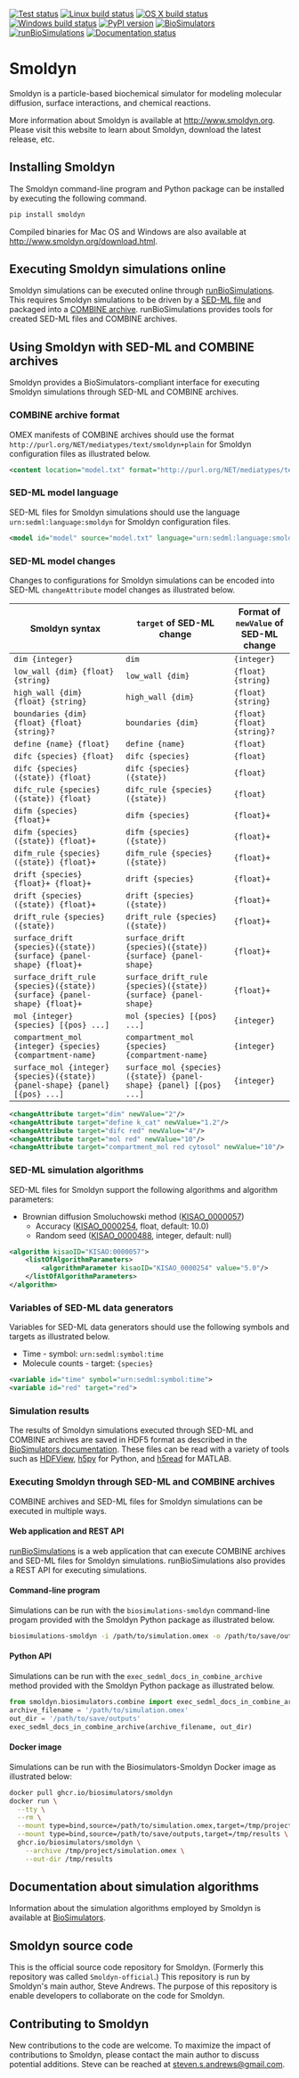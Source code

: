 [![Test status](https://github.com/ssandrews/Smoldyn/actions/workflows/linux.yml/badge.svg)](https://github.com/ssandrews/Smoldyn/actions/workflows/linux.yml)
[![Linux build status](https://github.com/ssandrews/Smoldyn/actions/workflows/wheels_linux.yml/badge.svg)](https://github.com/ssandrews/Smoldyn/actions/workflows/wheels_linux.yml)
[![OS X build status](https://github.com/ssandrews/Smoldyn/actions/workflows/osx.yml/badge.svg)](https://github.com/ssandrews/Smoldyn/actions/workflows/osx.yml)
[![Windows build status](https://github.com/ssandrews/Smoldyn/actions/workflows/windows.yml/badge.svg)](https://github.com/ssandrews/Smoldyn/actions/workflows/windows.yml)
[![PyPI version](https://badge.fury.io/py/smoldyn.svg)](https://badge.fury.io/py/smoldyn)
[![BioSimulators](https://img.shields.io/badge/BioSimulators-registered-brightgreen)](https://biosimulators.org/simulators/smoldyn)
[![runBioSimulations](https://img.shields.io/badge/runBioSimulations-simulate-brightgreen)](https://run.biosimulations.org/run)
[![Documentation status](https://readthedocs.org/projects/smoldyn/badge/?version=latest)](https://smoldyn.readthedocs.io/en/latest/?badge=latest)

# Smoldyn

Smoldyn is a particle-based biochemical simulator for modeling molecular
diffusion, surface interactions, and chemical reactions.

More information about Smoldyn is available at http://www.smoldyn.org. 
Please visit this website to learn about Smoldyn, download the latest
release, etc.

## Installing Smoldyn
The Smoldyn command-line program and Python package can be installed by
executing the following command.
```sh
pip install smoldyn
```

Compiled binaries for Mac OS and Windows are also available at
http://www.smoldyn.org/download.html.

## Executing Smoldyn simulations online
Smoldyn simulations can be executed online through
[runBioSimulations](https://run.biosimulations.org/run). This requires
Smoldyn simulations to be driven by a [SED-ML file](https://sed-ml.org) 
and packaged into a [COMBINE archive](http://combinearchive.org/).
runBioSimulations provides tools for created SED-ML files and COMBINE
archives.

## Using Smoldyn with SED-ML and COMBINE archives
Smoldyn provides a BioSimulators-compliant interface for executing Smoldyn
simulations through SED-ML and COMBINE archives.

### COMBINE archive format

OMEX manifests of COMBINE archives should use the format `http://purl.org/NET/mediatypes/text/smoldyn+plain` 
for Smoldyn configuration files as illustrated below.

```xml
<content location="model.txt" format="http://purl.org/NET/mediatypes/text/smoldyn+plain" master="false"/>
```

### SED-ML model language

SED-ML files for Smoldyn simulations should use the language `urn:sedml:language:smoldyn` 
for Smoldyn configuration files.

```xml
<model id="model" source="model.txt" language="urn:sedml:language:smoldyn"/>
```

### SED-ML model changes
Changes to configurations for Smoldyn simulations can be encoded into SED-ML `changeAttribute` model changes
as illustrated below.

| Smoldyn syntax                                                               | `target` of SED-ML change                                           | Format of `newValue` of SED-ML change |
| ---------------------------------------------------------------------------- | ------------------------------------------------------------------- | ------------------------------------- |
| `dim {integer}`                                                              | `dim`                                                               | `{integer}`                           |
| `low_wall {dim} {float} {string}`                                            | `low_wall {dim}`                                                    | `{float} {string}`                    |
| `high_wall {dim} {float} {string}`                                           | `high_wall {dim}`                                                   | `{float} {string}`                    |
| `boundaries {dim} {float} {float} {string}?`                                 | `boundaries {dim}`                                                  | `{float} {float} {string}?`           |
| `define {name} {float}`                                                      | `define {name}`                                                     | `{float}`                             |
| `difc {species} {float}`                                                     | `difc {species}`                                                    | `{float}`                             |
| `difc {species}({state}) {float}`                                            | `difc {species}({state})`                                           | `{float}`                             |
| `difc_rule {species}({state}) {float}`                                       | `difc_rule {species}({state})`                                      | `{float}`                             |
| `difm {species} {float}+`                                                    | `difm {species}`                                                    | `{float}+`                            |
| `difm {species}({state}) {float}+`                                           | `difm {species}({state})`                                           | `{float}+`                            |
| `difm_rule {species}({state}) {float}+`                                      | `difm_rule {species}({state})`                                      | `{float}+`                            |
| `drift {species} {float}+ {float}+`                                          | `drift {species}`                                                   | `{float}+`                            |
| `drift {species}({state}) {float}+`                                          | `drift {species}({state})`                                          | `{float}+`                            |
| `drift_rule {species}({state})`                                              | `drift_rule {species}({state})`                                     | `{float}+`                            |
| `surface_drift {species}({state}) {surface} {panel-shape} {float}+`          | `surface_drift {species}({state}) {surface} {panel-shape}`          | `{float}+`                            |
| `surface_drift_rule {species}({state}) {surface} {panel-shape} {float}+`     | `surface_drift_rule {species}({state}) {surface} {panel-shape}`     | `{float}+`                            |
| `mol {integer} {species} [{pos} ...]`                                        | `mol {species} [{pos} ...]`                                         | `{integer}`                           |
| `compartment_mol {integer} {species} {compartment-name}`                     | `compartment_mol {species} {compartment-name}`                      | `{integer}`                           |
| `surface_mol {integer} {species}({state}) {panel-shape} {panel} [{pos} ...]` | `surface_mol {species}({state}) {panel-shape} {panel} [{pos} ...]`  | `{integer}`                           |

```xml
<changeAttribute target="dim" newValue="2"/>
<changeAttribute target="define k_cat" newValue="1.2"/>
<changeAttribute target="difc red" newValue="4"/>
<changeAttribute target="mol red" newValue="10"/>
<changeAttribute target="compartment_mol red cytosol" newValue="10"/>
```

### SED-ML simulation algorithms
SED-ML files for Smoldyn support the following algorithms and algorithm parameters:

* Brownian diffusion Smoluchowski method ([KISAO_0000057](https://www.ebi.ac.uk/ols/ontologies/kisao/terms?iri=http%3A%2F%2Fwww.biomodels.net%2Fkisao%2FKISAO%23KISAO_0000057))
  * Accuracy ([KISAO_0000254](https://www.ebi.ac.uk/ols/ontologies/kisao/terms?iri=http%3A%2F%2Fwww.biomodels.net%2Fkisao%2FKISAO%23KISAO_0000254), float, default: 10.0)
  * Random seed ([KISAO_0000488](https://www.ebi.ac.uk/ols/ontologies/kisao/terms?iri=http%3A%2F%2Fwww.biomodels.net%2Fkisao%2FKISAO%23KISAO_0000488), integer, default: null)

```xml
<algorithm kisaoID="KISAO:0000057">
    <listOfAlgorithmParameters>
        <algorithmParameter kisaoID="KISAO_0000254" value="5.0"/>
    </listOfAlgorithmParameters>
</algorithm>
```

### Variables of SED-ML data generators

Variables for SED-ML data generators should use the following symbols and targets as 
illustrated below.

* Time - symbol: `urn:sedml:symbol:time`
* Molecule counts - target: `{species}`

```xml
<variable id="time" symbol="urn:sedml:symbol:time">
<variable id="red" target="red">
```

### Simulation results

The results of Smoldyn simulations executed through SED-ML and COMBINE archives
are saved in HDF5 format as described in the 
[BioSimulators documentation](https://biosimulators.org/conventions/simulation-reports).
These files can be read with a variety of tools such as 
[HDFView](https://www.hdfgroup.org/downloads/hdfview/),
[h5py](https://www.h5py.org/) for Python, and 
[h5read](https://www.mathworks.com/help/matlab/ref/h5read.html) for MATLAB.

### Executing Smoldyn through SED-ML and COMBINE archives

COMBINE archives and SED-ML files for Smoldyn simulations can be executed
in multiple ways.

#### Web application and REST API

[runBioSimulations](https://run.biosimulations.org/run) is a web application
that can execute COMBINE archives and SED-ML files for Smoldyn simulations.
runBioSimulations also provides a REST API for executing simulations.

#### Command-line program

Simulations can be run with the `biosimulations-smoldyn` command-line progam 
provided with the Smoldyn Python package as illustrated below.
```sh
biosimulations-smoldyn -i /path/to/simulation.omex -o /path/to/save/outputs
```

#### Python API

Simulations can be run with the `exec_sedml_docs_in_combine_archive` method 
provided with the Smoldyn Python package as illustrated below.

```python
from smoldyn.biosimulators.combine import exec_sedml_docs_in_combine_archive
archive_filename = '/path/to/simulation.omex'
out_dir = '/path/to/save/outputs'
exec_sedml_docs_in_combine_archive(archive_filename, out_dir)
```

#### Docker image

Simulations can be run with the Biosimulators-Smoldyn Docker image as illustrated
below:
```sh
docker pull ghcr.io/biosimulators/smoldyn
docker run \
  --tty \
  --rm \
  --mount type=bind,source=/path/to/simulation.omex,target=/tmp/project,readonly \
  --mount type=bind,source=/path/to/save/outputs,target=/tmp/results \
  ghcr.io/biosimulators/smoldyn \
    --archive /tmp/project/simulation.omex \
    --out-dir /tmp/results
```

## Documentation about simulation algorithms
Information about the simulation algorithms employed by Smoldyn
is available at [BioSimulators](https://biosimulators.org/simulators/smoldyn).

## Smoldyn source code
This is the official source code repository for Smoldyn. (Formerly this
repository was called `Smoldyn-official`.) This repository is run by 
Smoldyn's main author, Steve Andrews. The purpose of this repository is
enable developers to collaborate on the code for Smoldyn.

## Contributing to Smoldyn
New contributions to the code are welcome. To maximize the impact of
contributions to Smoldyn, please contact the main author to discuss
potential additions. Steve can be reached at steven.s.andrews@gmail.com.
